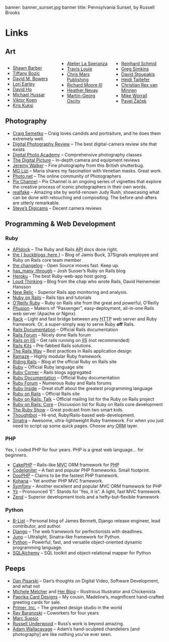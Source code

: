 banner: banner_sunset.jpg
banner title: Pennsylvania Sunset, by Russell Brooks

# Links

## Art

<div style="column-count: 3; -moz-column-count: 3; -webkit-column-count: 3">
  <ul>
    <li><a href="http://www.sdbarber.com">Shawn Barber</a></li>
    <li><a href="http://www.tiffanybozic.net">Tiffany Bozic</a></li>
    <li><a href="http://www.dmbowers.com">David M. Bowers</a></li>
    <li><a href="http://www.loriearley.com">Lori Earley</a></li>
    <li><a href="http://www.davidho.com">David Ho</a></li>
    <li><a href="http://www.michaelhussar.com">Michael Hussar</a></li>
    <li><a href="http://www.viktorkoen.com">Viktor Koen</a></li>
    <li><a href="http://kuksi.com">Kris Kuksi</a></li>
    <li><a href="http://www.lasperanza.com">Atelier La Speranza</a></li>
    <li><a href="http://www.travislouie.com">Travis Louie</a></li>
    <li><a href="http://www.chrismarspublishing.com">Chris Mars Publishing</a></li>
    <li><a href="http://www.rmooresculptures.com">Richard Moore III</a></li>
    <li><a href="http://www.nevayburke.freeserve.co.uk">Heather Nevay</a></li>
    <li><a href="http://www.visionart-malerei.de">Martin-Georg Oscity</a></li>
    <li><a href="http://www.reinhardschmid.de">Reinhard Schmid</a></li>
    <li><a href="http://www.imscared.com">Greg Simkins</a></li>
    <li><a href="http://www.davidstoupakis.com">David Stoupakis</a></li>
    <li><a href="http://www.heiditaillefer.com">Heidi Taillefer</a></li>
    <li><a href="http://www.seevanminnen.com">Christian Rex van Minnen</a></li>
    <li><a href="http://www.mikeworrall.com">Mike Worrall</a></li>
    <li><a href="http://www.pavelzacek.cz">Pavel Žáček</a></li>
  </ul>
</div>

## Photography

* [Craig Semetko](http://craigsemetko.com/) &#8211; Craig loves candids and portraiture, and he does them extremely well.
* [Digital Photography Review](http://www.dpreview.com/) &#8211; The best digital-camera review site that exists
* [Digital Photo Academy](http://www.digitalphotoacademy.com/) &#8211; Comprehensive photography classes
* [The Digital Picture](http://www.the-digital-picture.com/) &#8211; In-depth camera and equipment reviews
* [Jeremy Walker](http://www.jeremywalker.co.uk/) &#8211; Fine photography from this British shutterbug.
* [MG Lizi](http://imagepro.photography.com/MariaGraziaLenzini) &#8211; Maria shares my fascination with Venetian masks. Great work.
* [Photo.net](http://photo.net/) &#8211; The online community of Photographers
* [Pix Channel](http://www.pixchannel.com/) &#8211; Pix Channel is an ongoing series of vignettes that explore the creative process of iconic photographers in their own words.
* [realfake](http://www.real-fake.com/) &#8211; Amazing site by world-renown Judy Rush, showcasing what can be done with retouching and compositing. The before-and-afters are utterly remarkable.
* [Steve&#8217;s Digicams](http://www.steves-digicams.com/) &#8211; Decent camera reviews

## Programming & Web Development

### Ruby

* [APIdock](http://apidock.com/) &#8211; The Ruby and Rails <abbr title="Application Programming Interface">API</abbr> docs done right.
* [the { buckblogs :here }](http://weblog.jamisbuck.org/) &#8211; Blog of Jamis Buck, 37Signals employee and Ruby on Rails core team member
* [the changelog](http://thechangelog.com/) - Open Source moves fast. Keep up.
* [has_many :through](http://blog.hasmanythrough.com/) &#8211; Josh Susser&#8217;s Ruby on Rails blog
* [Heroku](http://heroku.com/) - The best Ruby-web-app host going.
* [Loud Thinking](http://www.loudthinking.com/) &#8211; Blog from the chap who wrote Rails, David Heinemeier Hansson
* [New Relic](http://www.newrelic.com/) - Superior Rails app monitoring and analysis.
* [Nuby on Rails](http://www.nubyonrails.com/) &#8211; Rails tips and tutorials
* [O’Reilly Ruby](http://oreillynet.com/ruby/) &#8211; Ruby on Rails site from the great and powerful, O&#8217;Reilly
* [Phusion](http://www.phusion.nl/) &#8211; Makers of &#8220;Passenger&#8221;, easy-deployment, all-in-one Rails web server (Apache or Nginx).
* [Rack](http://rack.rubyforge.org/) &#8211; Light and fast bridge between any <abbr title="Hypertext Transfer Protocol">HTTP</abbr> web server and Ruby framework. Or, a super-simply way to serve Ruby **off** Rails.
* [Rails Documentation](http://api.rubyonrails.com/) &#8211; Official Rails documentation
* [Rails Forum](http://www.railsforum.com/) &#8211; Nicely done Rails forum
* [Rails on IIS](http://mvolo.com/blogs/serverside/archive/2007/02/18/10-steps-to-get-Ruby-on-Rails-running-on-Windows-with-IIS-FastCGI.aspx) &#8211; Get rails running on <abbr title="Internet Information Services">IIS</abbr> (not recommended)
* [Rails Kits](http://railskits.com/) &#8211; Pre-fabbed Rails solutions.
* [The Rails Way](http://www.therailsway.com/) &#8211; Best practices in Rails application design
* [Ramaze](http://ramaze.net/) &#8211; Highly modular Ruby framework.
* [Riding Rails](http://weblog.rubyonrails.org/) &#8211; Blog at the official Ruby on Rails site
* [Ruby](http://www.ruby-lang.org/) &#8211; Official Ruby language site
* [Ruby Corner](http://www.rubycorner.com/) &#8211; Rails blogs aggregated
* [Ruby Documentation](http://www.ruby-doc.org/) &#8211; Official Ruby documentation
* [Ruby Forum](http://www.ruby-forum.com/) &#8211; Numerous Ruby and Rails forums
* [Ruby Inside](http://www.rubyinside.com/) &#8211; Great stuff about the greatest programming language
* [Ruby on Rails](http://www.rubyonrails.com/) &#8211; Official Rails site
* [Ruby on Rails: Talk](http://groups.google.com/group/rubyonrails-talk/) &#8211; Official mailing list for the Ruby on Rails project
* [Ruby on Rails: Core](http://groups.google.com/group/rubyonrails-core/) &#8211; Discussion list for Ruby on Rails core development
* [The Ruby Show](http://5by5.tv/rubyshow) &#8211; Great podcast from two smart kids.
* [Thoughtbot](http://thoughtbot.com/) &#8211; Hi-end, Ruby/Rails-based web-development.
* [Sinatra](http://www.sinatrarb.com/) &#8211; Awesome, ultra-lightweight Ruby framework. For when you just need to script up some quick pages. Choose any <abbr title="Object Relational Mapping">ORM</abbr> layer.

### PHP

Yes, I coded PHP for four years.  PHP is a great web language... for beginners.

* [CakePHP](http://cakephp.org/) &#8211; Rails-like <abbr title="Model View Controller">MVC</abbr> ORM framework for <abbr title="PHP Hypertext Preprocessor">PHP</abbr>
* [CodeIgniter](http://codeigniter.com/) &#8211; A fast and popular PHP frameworks. Small footprint.
* [DooPHP](http://doophp.com/) &#8211; Claims to be the fastest PHP framework.
* [Kohana](http://kohanaphp.com/) &#8211; Yet another PHP MVC framework.
* [Symfony](http://www.symfony-project.org/) &#8211; Another excellent and popular MVC ORM framework for PHP
* [Yii](http://www.yiiframework.com/) &#8211; Pronounced &#8219;E&#8220;. Stands for &#8219;Yes, it is&#8220;. A light, fast MVC framework.
* [Zend](http://www.zend.com/) &#8211; Superior development tools and a hefty-but-flexible framework

### Python

* [B-List](http://www.b-list.org/) &#8211; Personal blog of James Bennett, Django release engineer, lead contributor, and author.
* [Django](http://www.djangoproject.com/) &#8211; The web framework for perfectionists with deadlines.
* [Juno](http://brianreily.com/project/juno/) &#8211; Ultralight, Sinatra-like framework for Python.
* [Python](http://www.python.org/) &#8211; Powerful, fast, and versatile object-oriented dynamic programming language.
* [SQLAlchemy](http://www.sqlalchemy.org/) &#8211; <span class="caps">SQL</span> toolkit and object-relational mapper for Python

## Peeps

* [Dan Pisarski](http://www.danpisarski.com/) &#8211; Dan’s thoughts on Digital Video, Software Development, and what not
* [Michele Melcher](http://michelemelcher.com/) and [Her Blog](http://melcherillustration.blogspot.com/) &#8211; Illustrious Illustrator and Chickenista
* [Paprika Card Designs](http://www.paprikacarddesigns.etsy.com) &#8211; My cousin, Madeline&#8217;s, magnificent hand-crafted greeting cards for sale.
* [Primer, Inc.](http://www.primerinc.com/) &#8211; The greatest design studio in the world
* [Ray Baranoski](http://www.baranoski.com/) &#8211; Coworkers for four years
* [Marc Supsic](http://www.marcsupsic.com/)
* [Russell Underwood](http://www.russellunderwood.com/) &#8211; Russ&#8217;s work is beyond amazing.
* [Adam Wallacavage](http://www.adamwallacavage.com/) &#8211; Adam&#8217;s hand-sculpted chandeliers [and photography] are like nothing you&#8217;ve ever seen.

